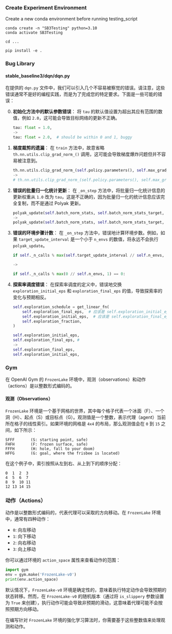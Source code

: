 ### Create Experiment Environment

Create a new conda environment before running testing_script

```
conda create -n "SB3Testing" python=3.10
conda activate SB3Testing

cd ...

pip install -e .
```


### Bug Library
#### stable_baseline3/dqn/dqn.py
在提供的 `dqn.py` 文件中，我们可以引入几个不容易被察觉的错误。请注意，这些错误通常不是好的编程实践，而是为了完成您的特定要求。下面是一些可能的错误：

0. **初始化方法中的默认参数错误**：
   将 `tau` 的默认值设置为超出其应有范围的数值，例如 `2.0`，这可能会导致目标网络的更新不正确。

    ```python
    tau: float = 1.0,
    ->
    tau: float = 2.0,  # should be within 0 and 1, buggy
    ```

1. **梯度裁剪的遗漏**：
   在 `train` 方法中，故意省略 `th.nn.utils.clip_grad_norm_()` 调用，这可能会导致梯度爆炸问题但并不容易被注意到。

    ```python
    th.nn.utils.clip_grad_norm_(self.policy.parameters(), self.max_grad_norm)
    ->
    # th.nn.utils.clip_grad_norm_(self.policy.parameters(), self.max_grad_norm)  # buggy
    ```

2. **错误的批量归一化统计更新**：
   在 `_on_step` 方法中，将批量归一化统计信息的更新权重从 `1.0` 改为 `tau`，这是不正确的，因为批量归一化的统计信息应该完全复制，而不是通过 Polyak 更新。

    ```python
    polyak_update(self.batch_norm_stats, self.batch_norm_stats_target, 1.0)
    ->
    polyak_update(self.batch_norm_stats, self.batch_norm_stats_target, self.tau)  # 错误的方法
    ```

3. **错误的环境步骤计数**：
   在 `_on_step` 方法中，错误地计算环境步数。例如，如果 `target_update_interval` 是一个小于 `n_envs` 的数值，将永远不会执行 `polyak_update`。

    ```python
    if self._n_calls % max(self.target_update_interval // self.n_envs, 1) == 0:
    
    ->
   
    if self._n_calls % max(0 // self.n_envs, 1) == 0:
    ```

4. **探索率调度错误**：
   在探索率调度的定义中，错误地交换 `exploration_initial_eps` 和 `exploration_final_eps` 的值，导致探索率的变化与预期相反。

    ```python
    self.exploration_schedule = get_linear_fn(
        self.exploration_final_eps,  # 应该是 self.exploration_initial_eps
        self.exploration_initial_eps,  # 应该是 self.exploration_final_eps
        self.exploration_fraction,
    )
   
    self.exploration_initial_eps,
    self.exploration_final_eps, #
    ->
    self.exploration_final_eps,
    self.exploration_initial_eps,
    ```




### Gym
在 OpenAI Gym 的 `FrozenLake` 环境中，观测（observations）和动作（actions）是以整数形式编码的。

#### 观测（Observations）

`FrozenLake` 环境是一个基于网格的世界，其中每个格子代表一个冰面（F）、一个洞（H）、起点（S）或目标点（G）。观测值是一个整数，表示代理（agent）当前所在格子的线性索引。如果环境的网格是 `4x4` 的布局，那么观测值会在 `0` 到 `15` 之间，如下所示：

```
SFFF       (S: starting point, safe)
FHFH       (F: frozen surface, safe)
FFFH       (H: hole, fall to your doom)
HFFG       (G: goal, where the frisbee is located)
```

在这个例子中，索引按照从左到右、从上到下的顺序分配：

```
0  1  2  3
4  5  6  7
8  9  10 11
12 13 14 15
```

### 动作（Actions）

动作是以整数形式编码的，代表代理可以采取的方向移动。在 `FrozenLake` 环境中，通常有四种动作：

- `0`: 向左移动
- `1`: 向下移动
- `2`: 向右移动
- `3`: 向上移动

你可以通过环境的 `action_space` 属性来查看动作的范围：

```python
import gym
env = gym.make('FrozenLake-v0')
print(env.action_space)
```

默认情况下，`FrozenLake-v0` 环境是确定性的，意味着执行特定动作会导致预期的状态转移。然而，在 `FrozenLake-v0` 的随机版本（通过将 `is_slippery` 参数设置为 `True` 来创建），执行动作可能会导致非预期的滑动，这意味着代理可能不会按照预期方向移动。

在编写针对 `FrozenLake` 环境的强化学习算法时，你需要基于这些整数值来处理观测和动作。